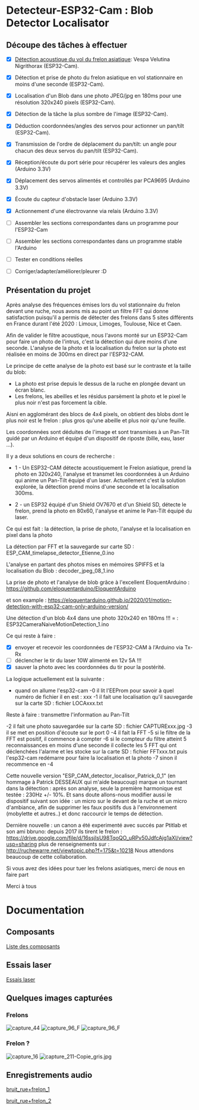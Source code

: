 # Detecteur-ESP32-Cam : Blob Detector Localisator


## Découpe des tâches à effectuer

- [x] [Détection acoustique du vol du frelon asiatique](./sketchbook/ESP_CAM_Audio_Detection): Vespa Velutina Nigrithorax (ESP32-Cam).

- [x] Détection et prise de photo du frelon asiatique en vol stationnaire en moins d'une seconde (ESP32-Cam).

- [x] Localisation d'un Blob dans une photo JPEG/jpg en 180ms pour une résolution 320x240 pixels (ESP32-Cam).

- [x] Détection de la tâche la plus sombre de l'image (ESP32-Cam).

- [x] Déduction coordonnées/angles des servos pour actionner un pan/tilt (ESP32-Cam).

- [x] Transmission de l'ordre de déplacement du pan/tilt: un angle pour chacun des deux servos du pan/tilt (ESP32-Cam).

- [x] Réception/écoute du port série pour récupérer les valeurs des angles (Arduino 3.3V)

- [x] Déplacement des servos alimentés et controllés par PCA9695 (Arduino 3.3V)

- [x] Écoute du capteur d'obstacle laser (Arduino 3.3V)

- [x] Actionnement d'une électrovanne via relais (Arduino 3.3V)

- [ ] Assembler les sections correspondantes dans un programme pour l'ESP32-Cam

- [ ] Assembler les sections correspondantes dans un programme stable l'Arduino

- [ ] Tester en conditions réelles

- [ ] Corriger/adapter/améliorer/pleurer :D


## Présentation du projet

Après analyse des fréquences émises lors du vol stationnaire du frelon devant une ruche,
nous avons mis au point un filtre FFT qui donne satisfaction puisqu'il a permis de détecter des frelons dans 5 sites différents en France durant l'été 2020 : Limoux, Limoges, Toulouse, Nice et Caen.

Afin de valider le filtre acoustique, nous l'avons monté sur un ESP32-Cam pour faire un photo de l'intrus, c'est la détection qui dure moins d'une seconde.
L'analyse de la photo et la localisation du frelon sur la photo est réalisée en moins de 300ms en direct par l'ESP32-CAM.

Le principe de cette analyse de la photo est basé sur le contraste et la taille du blob:
- La photo est prise depuis le dessus de la ruche en plongée devant un écran blanc.
- Les frelons, les abeilles et les résidus parsèment la photo et le pixel le plus noir n'est pas forcement la cible.

Aisni en agglomérant des blocs de 4x4 pixels, on obtient des blobs dont le plus noir est le frelon :
plus gros qu'une abeille et plus noir qu'une feuille.

Les coordonnées sont déduites de l'image et sont transmises à un Pan-Tilt guidé par un Arduino et équipé d'un dispositif de riposte (bille, eau, laser ...).

Il y a deux solutions en cours de recherche :

- 1 -  Un ESP32-CAM détecte acoustiquement le Frelon asiatique, prend la photo en 320x240, l'analyse et transmet les coordonnées à un Arduino qui anime un Pan-Tilt équipé d'un laser. Actuellement c'est la solution explorée, la détection prend moins d'une seconde et la localisation 300ms.

- 2 - un ESP32 équipé d'un Shield OV7670 et d'un Shield SD, détecte le frelon, prend la photo en 80x60, l'analyse et anime le Pan-Tilt équipé du laser.

Ce qui est fait : la détection, la prise de photo, l'analyse et la localisation en pixel dans la photo

La détection par FFT et la sauvegarde sur carte SD : ESP_CAM_timelapse_detector_Etienne_0.ino

L'analyse en partant des photos mises en mémoires SPIFFS et la localisation du Blob : decoder_jpeg_08_1.ino

La prise de photo et l'analyse de blob grâce à l'excellent EloquentArduino :
https://github.com/eloquentarduino/EloquentArduino

et son example : https://eloquentarduino.github.io/2020/01/motion-detection-with-esp32-cam-only-arduino-version/

Une détection d'un blob 4x4 dans une photo 320x240 en 180ms !!! = : ESP32CameraNaiveMotionDetection_1.ino

Ce qui reste à faire :
- [x] envoyer et recevoir les coordonnées  de l'ESP32-CAM à l'Arduino via Tx-Rx
- [ ] déclencher le tir du laser 10W alimenté en 12v 5A !!!
- [x] sauver la photo avec les coordonnées du tir pour la postérité.

La logique actuellement est la suivante :
- quand on allume l'esp32-cam
   -0 il lit l'EEProm pour savoir à quel numéro de fichier il en est : xxx
   -1 il fait une localisation qu'il sauvegarde sur la carte SD : fichier LOCAxxx.txt

 Reste à faire : transmettre l'information au Pan-Tilt

   -2 il fait une photo sauvegardée sur la carte SD : fichier CAPTURExxx.jpg
   -3 il se met en position d'écoute sur le port 0
   -4 il fait la FFT
   -5 si le filtre de la FFT est positif, il commence à compter
   -6 si le compteur du filtre atteint 5 reconnaissances en moins d'une seconde
        il collecte les 5 FFT qui ont déclenchées l'alarme et les stocke sur la carte SD : fichier FFTxxx.txt
        puis l'esp32-cam redémarre pour faire la localisation et la photo
   -7 sinon il recommence en -4


Cette nouvelle version "ESP_CAM_detector_localisor_Patrick_0_1" (en hommage à Patrick DESSEAUX qui m'aide beaucoup)
marque un tournant dans la détection : après son analyse, seule la première harmonique est testée : 230Hz +/- 10%.
Et sans doute allons-nous modifier aussi le dispositif suivant son idée : un micro sur le devant de la ruche et un micro d'ambiance,
afin de supprimer les faux positifs dus à l'environnement (mobylette et autres..) et donc raccourcir le temps de détection.

Dernière nouvelle : un canon a été experimenté avec succés par Ptitlab et son ami bbruno:
 depuis 2017 ils tirent le frelon :  https://drive.google.com/file/d/16ssjIsU98TqoQO_uRPv50JdfcAjg1aXl/view?usp=sharing
 plus de renseignements sur : http://ruchewarre.net/viewtopic.php?f=175&t=10218
Nous attendons beaucoup de cette collaboration.

Si vous avez des idées pour tuer les frelons asiatiques, merci de nous en faire part

Merci à tous

# Documentation

## Composants

[Liste des composants](documentation/Composants.md)


## Essais laser
[Essais laser](documentation/Laser.md)

## Quelques images capturées

### Frelons
![capture_44](capture_44.jpg?raw=true "capture_44")
![capture_96_F](capture_96_F.JPG?raw=true "capture_96_F")
![capture_96_F](capture_96_F.JPG?raw=true "capture_96_F")


### Frelon ?
![capture_16](capture_16.jpg?raw=true "capture_16")
![capture_211-Copie_gris.jpg](capture_211-Copie_gris.jpg?raw=true "capture_211-Copie_gris.jpg")




## Enregistrements audio

[bruit_rue+frelon_1](Son-2019-08-16-09-39_bruit_rue+frelon_1.wav)



[bruit_rue+frelon_2](Son-2019-08-16-09-39_bruit_rue+frelon_2.wav)